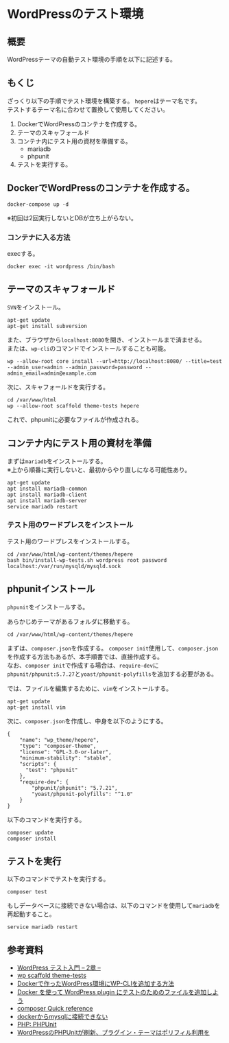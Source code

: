 # WordPressのテスト環境
## 概要
WordPressテーマの自動テスト環境の手順を以下に記述する。

## もくじ
ざっくり以下の手順でテスト環境を構築する。
`hepere`はテーマ名です。<br>
テストするテーマ名に合わせて置換して使用してください。<br>

1. DockerでWordPressのコンテナを作成する。
2. テーマのスキャフォールド
3. コンテナ内にテスト用の資材を準備する。
    - mariadb
    - phpunit
4. テストを実行する。

## DockerでWordPressのコンテナを作成する。
```
docker-compose up -d
```
※初回は2回実行しないとDBが立ち上がらない。

### コンテナに入る方法
execする。
```
docker exec -it wordpress /bin/bash
```

## テーマのスキャフォールド
`SVN`をインストール。
```
apt-get update
apt-get install subversion
```

また、ブラウザから`localhost:8080`を開き、インストールまで済ませる。<br>
または、`wp-cli`のコマンドでインストールすることも可能。<br>
```
wp --allow-root core install --url=http://localhost:8080/ --title=test --admin_user=admin --admin_password=password --admin_email=admin@example.com
```

次に、スキャフォールドを実行する。

```
cd /var/www/html
wp --allow-root scaffold theme-tests hepere
```

これで、phpunitに必要なファイルが作成される。

## コンテナ内にテスト用の資材を準備
まずは`mariadb`をインストールする。<br>
※上から順番に実行しないと、最初からやり直しになる可能性あり。
```
apt-get update
apt install mariadb-common
apt install mariadb-client
apt install mariadb-server
service mariadb restart
```

### テスト用のワードプレスをインストール
テスト用のワードプレスをインストールする。
```
cd /var/www/html/wp-content/themes/hepere
bash bin/install-wp-tests.sh wordpress root password localhost:/var/run/mysqld/mysqld.sock
```

## phpunitインストール
`phpunit`をインストールする。

あらかじめテーマがあるフォルダに移動する。
```
cd /var/www/html/wp-content/themes/hepere
```

まずは、`composer.json`を作成する。
`composer init`使用して、`composer.json` を作成する方法もあるが、本手順書では、直接作成する。<br>
なお、`composer init`で作成する場合は、`require-dev`に`phpunit/phpunit:5.7.27`と`yoast/phpunit-polyfills`を追加する必要がある。

では、ファイルを編集するために、`vim`をインストールする。
```
apt-get update
apt-get install vim
```

次に、`composer.json`を作成し、中身を以下のようにする。
```
{
    "name": "wp_theme/hepere",
    "type": "composer-theme",
    "license": "GPL-3.0-or-later",
    "minimum-stability": "stable",
    "scripts": {
      "test": "phpunit"
    },
    "require-dev": {
        "phpunit/phpunit": "5.7.21",
        "yoast/phpunit-polyfills": "^1.0"
    }
}
```

以下のコマンドを実行する。
```
composer update
composer install
```

## テストを実行
以下のコマンドでテストを実行する。
```
composer test
```

もしデータベースに接続できない場合は、以下のコマンドを使用して`mariadb`を再起動すること。
```
service mariadb restart
```

## 参考資料
- [WordPress テスト入門 – 2章 –](https://kunoichiwp.com/faq/2434)
- [wp scaffold theme-tests](https://developer.wordpress.org/cli/commands/scaffold/theme-tests/)
- [Dockerで作ったWordPress環境にWP-CLIを追加する方法](https://samurai-project.com/articles/3413)
- [Docker を使って WordPress plugin にテストのためのファイルを追加しよう](https://futureys.tokyo/lets-add-files-for-test-into-wordpress-plugin-by-docker/)
- [composer Quick reference](https://hub.docker.com/_/composer)
- [dockerからmysqlに接続できない](https://qiita.com/KOBA-RYOTA/items/3cf5070b54845e151034)
- [PHP: PHPUnit](https://make.wordpress.org/core/handbook/testing/automated-testing/phpunit/)
- [WordPressのPHPUnitが刷新、プラグイン・テーマはポリフィル利用を](https://capitalp.jp/2021/10/14/wordpres-phpunit-updated/)
